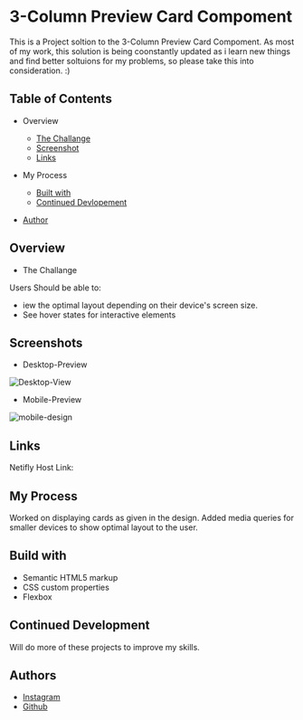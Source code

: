 
# 3-Column Preview Card Compoment

This is a Project soltion to the 3-Column Preview Card Compoment.
As most of my work, this solution is being coonstantly updated as i learn new things and find better soltuions for my problems, so please take this into consideration. :)



## Table of Contents
* Overview
    * [The Challange]()
    * [Screenshot]()
    * [Links](https://github.com/Kapil56J/3-Column-Preview-Component/edit/main/README.md)

* My Process
    * [Built with](#build-with)
    * [Continued Devlopement]()
* [Author]()
## Overview

* The Challange


Users Should be able to:

* iew the optimal layout depending on their device's screen size.
* See hover states for interactive elements


## Screenshots

* Desktop-Preview

![Desktop-View](https://user-images.githubusercontent.com/103952813/179388513-5ecff814-4ff8-4753-a4e1-759e40bd3d60.jpg)

* Mobile-Preview


![mobile-design](https://user-images.githubusercontent.com/103952813/179387639-8b7e09cd-1078-4980-83e9-8d3776e606a1.jpg)


## Links

Netifly Host Link:



## My Process

Worked on displaying cards as given in the design. Added media queries for smaller devices to show optimal layout to the user.
## Build with

* Semantic HTML5 markup
* CSS custom properties
* Flexbox
## Continued Development

Will do more of these projects to improve my skills.
## Authors

- [Instagram](https://www.instagram.com/i_am_kapildj/?hl=en)
- [Github](https://github.com/Kapil56J/3-Column-Preview-Component)




